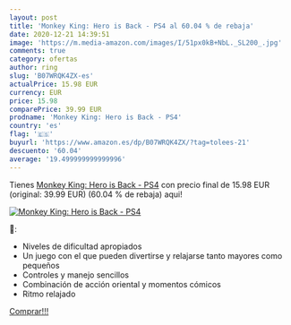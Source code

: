 ```yaml
---
layout: post
title: 'Monkey King: Hero is Back - PS4 al 60.04 % de rebaja'
date: 2020-12-21 14:39:51
image: 'https://m.media-amazon.com/images/I/51px0kB+NbL._SL200_.jpg'
comments: true
category: ofertas
author: ring
slug: 'B07WRQK4ZX-es'
actualPrice: 15.98 EUR
currency: EUR
price: 15.98
comparePrice: 39.99 EUR
prodname: 'Monkey King: Hero is Back - PS4'
country: 'es'
flag: '🇪🇸'
buyurl: 'https://www.amazon.es/dp/B07WRQK4ZX/?tag=tolees-21'
descuento: '60.04'
average: '19.499999999999996'
---
```


Tienes [Monkey King: Hero is Back - PS4](https://www.amazon.es/dp/B07WRQK4ZX/?tag=tolees-21) con precio final de  15.98 EUR (original: 39.99 EUR) (60.04 %  de rebaja) aqui!

[![Monkey King: Hero is Back - PS4](https://m.media-amazon.com/images/I/51px0kB+NbL._SL200_.jpg)](https://www.amazon.es/dp/B07WRQK4ZX/?tag=tolees-21)

🔎:

- Niveles de dificultad apropiados
- Un juego con el que pueden divertirse y relajarse tanto mayores como pequeños
- Controles y manejo sencillos
- Combinación de acción oriental y momentos cómicos
- Ritmo relajado

[Comprar!!!](https://www.amazon.es/dp/B07WRQK4ZX/?tag=tolees-21)
